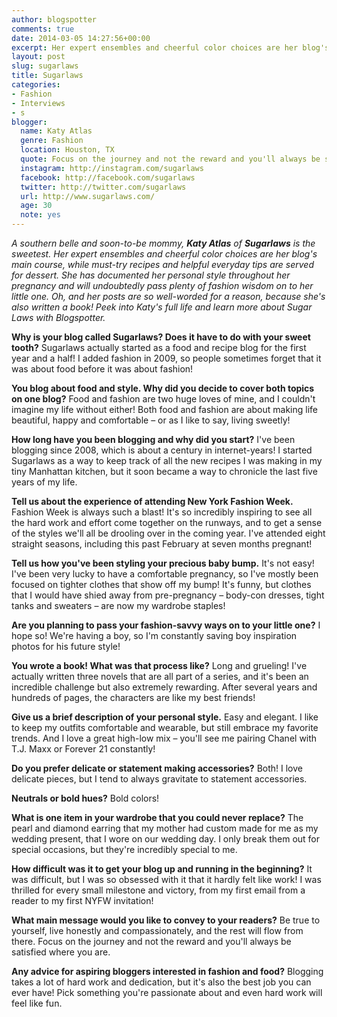 ```yaml
---
author: blogspotter
comments: true
date: 2014-03-05 14:27:56+00:00
excerpt: Her expert ensembles and cheerful color choices are her blog's main course, while must-try recipes and helpful everyday tips are served for dessert.
layout: post
slug: sugarlaws
title: Sugarlaws
categories:
- Fashion
- Interviews
- s
blogger:
  name: Katy Atlas
  genre: Fashion
  location: Houston, TX
  quote: Focus on the journey and not the reward and you'll always be satisfied where you are.
  instagram: http://instagram.com/sugarlaws
  facebook: http://facebook.com/sugarlaws
  twitter: http://twitter.com/sugarlaws
  url: http://www.sugarlaws.com/
  age: 30
  note: yes
---
```


_A southern belle and soon-to-be mommy, **Katy Atlas** of **Sugarlaws** is the sweetest. Her expert ensembles and cheerful color choices are her blog's main course, while must-try recipes and helpful everyday tips are served for dessert. She has documented her personal style throughout her pregnancy and will undoubtedly pass plenty of fashion wisdom on to her little one. Oh, and her posts are so well-worded for a reason, because she's also written a book! Peek into Katy's full life and learn more about Sugar Laws with Blogspotter._

**Why is your blog called Sugarlaws? Does it have to do with your sweet tooth?** Sugarlaws actually started as a food and recipe blog for the first year and a half! I added fashion in 2009, so people sometimes forget that it was about food before it was about fashion!

**You blog about food and style. Why did you decide to cover both topics on one blog?** Food and fashion are two huge loves of mine, and I couldn't imagine my life without either! Both food and fashion are about making life beautiful, happy and comfortable – or as I like to say, living sweetly!

**How long have you been blogging and why did you start?** I've been blogging since 2008, which is about a century in internet-years! I started Sugarlaws as a way to keep track of all the new recipes I was making in my tiny Manhattan kitchen, but it soon became a way to chronicle the last five years of my life.

**Tell us about the experience of attending New York Fashion Week.** Fashion Week is always such a blast! It's so incredibly inspiring to see all the hard work and effort come together on the runways, and to get a sense of the styles we'll all be drooling over in the coming year. I've attended eight straight seasons, including this past February at seven months pregnant!

**Tell us how you've been styling your precious baby bump.** It's not easy! I've been very lucky to have a comfortable pregnancy, so I've mostly been focused on tighter clothes that show off my bump! It's funny, but clothes that I would have shied away from pre-pregnancy – body-con dresses, tight tanks and sweaters – are now my wardrobe staples!

**Are you planning to pass your fashion-savvy ways on to your little one?** I hope so! We're having a boy, so I'm constantly saving boy inspiration photos for his future style!

**You wrote a book! What was that process like?** Long and grueling! I've actually written three novels that are all part of a series, and it's been an incredible challenge but also extremely rewarding. After several years and hundreds of pages, the characters are like my best friends!

**Give us a brief description of your personal style.** Easy and elegant. I like to keep my outfits comfortable and wearable, but still embrace my favorite trends. And I love a great high-low mix – you'll see me pairing Chanel with T.J. Maxx or Forever 21 constantly!

**Do you prefer delicate or statement making accessories?** Both! I love delicate pieces, but I tend to always gravitate to statement accessories.

**Neutrals or bold hues?** Bold colors!

**What is one item in your wardrobe that you could never replace?** The pearl and diamond earring that my mother had custom made for me as my wedding present, that I wore on our wedding day. I only break them out for special occasions, but they're incredibly special to me.

**How difficult was it to get your blog up and running in the beginning?** It was difficult, but I was so obsessed with it that it hardly felt like work! I was thrilled for every small milestone and victory, from my first email from a reader to my first NYFW invitation!

**What main message would you like to convey to your readers?** Be true to yourself, live honestly and compassionately, and the rest will flow from there. Focus on the journey and not the reward and you'll always be satisfied where you are.

**Any advice for aspiring bloggers interested in fashion and food?** Blogging takes a lot of hard work and dedication, but it's also the best job you can ever have! Pick something you're passionate about and even hard work will feel like fun.
